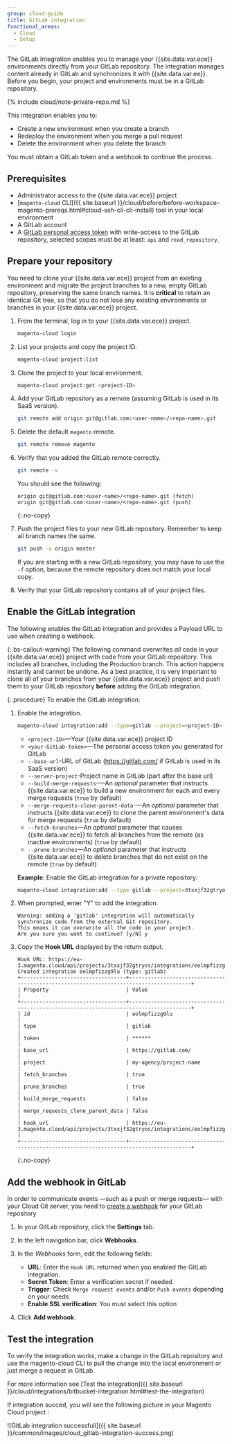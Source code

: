 ```yaml
---
group: cloud-guide
title: GitLab integration
functional_areas:
  - Cloud
  - Setup
---
```


The GitLab integration enables you to manage your {{site.data.var.ece}} environments directly from your GitLab repository. The integration manages content already in GitLab and synchronizes it with {{site.data.var.ee}}. Before you begin, your project and environments must be in a GitLab repository.

{% include cloud/note-private-repo.md %}

This integration enables you to:

-  Create a new environment when you create a branch
-  Redeploy the environment when you merge a pull request
-  Delete the environment when you delete the branch

You must obtain a GitLab token and a webhook to continue the process.

## Prerequisites

-  Administrator access to the {{site.data.var.ece}} project
-  [`magento-cloud` CLI]({{ site.baseurl }}/cloud/before/before-workspace-magento-prereqs.html#cloud-ssh-cli-cli-install) tool in your local environment
-  A GitLab account
-  A [GitLab personal access token](https://docs.gitlab.com/ee/user/profile/personal_access_tokens.html) with write-access to the GitLab repository, selected scopes must be at least: `api` and `read_repository`.

## Prepare your repository

You need to clone your {{site.data.var.ece}} project from an existing environment and migrate the project branches to a new, empty GitLab repository, preserving the same branch names. It is **critical** to retain an identical Git tree, so that you do not lose any existing environments or branches in your {{site.data.var.ece}} project.

1. From the terminal, log in to your {{site.data.var.ece}} project.

   ```bash
   magento-cloud login
   ```

1. List your projects and copy the project ID.

   ```bash
   magento-cloud project:list
   ```

1. Clone the project to your local environment.

   ```bash
   magento-cloud project:get <project-ID>
   ```

1. Add your GitLab repository as a remote (assuming GitLab is used in its SaaS version).

   ```bash
   git remote add origin git@gitlab.com:<user-name>/<repo-name>.git
   ```

1. Delete the default `magento` remote.

   ```bash
   git remote remove magento
   ```

1. Verify that you added the GitLab remote correctly.

   ```bash
   git remote -v
   ```

   You should see the following:

   ```terminal
   origin git@gitlab.com:<user-name>/<repo-name>.git (fetch)
   origin git@gitlab.com:<user-name>/<repo-name>.git (push)
   ```
   {:.no-copy}

1. Push the project files to your new GitLab repository. Remember to keep all branch names the same.

   ```bash
   git push -u origin master
   ```

   If you are starting with a new GitLab repository, you may have to use the `-f` option, because the remote repository does not match your local copy.

1. Verify that your GitLab repository contains all of your project files.

## Enable the GitLab integration

The following enables the GitLab integration and provides a Payload URL to use when creating a webhook.

{:.bs-callout-warning}
The following command overwrites _all_ code in your {{site.data.var.ece}} project with code from your GitLab repository. This includes all branches, including the Production branch. This action happens instantly and cannot be undone. As a best practice, it is very important to clone all of your branches from your {{site.data.var.ece}} project and push them to your GitLab repository **before** adding the GitLab integration.

{:.procedure}
To enable the GitLab integration:

1. Enable the integration.

   ```bash
   magento-cloud integration:add --type=gitlab --project=<project-ID> --token=<your-GitLab-token> [--base-url=<GitLab-url> --server-project=<GitLab-project> --build-merge-requests={true|false} --merge-requests-clone-parent-data={true|false} --fetch-branches={true|false} --prune-branches={true|false}]
   ```

   -  `<project-ID>`—Your {{site.data.var.ece}} project ID
   -  `<your-GitLab-token>`—The personal access token you generated for GitLab
   -  `--base-url`-URL of GitLab (https://gitlab.com/ if GitLab is used in its SaaS version)
   -  `--server-project`-Project name in GitLab (part after the base url)
   -  `--build-merge-requests`-—An _optional_ parameter that instructs {{site.data.var.ece}} to build a new environment for each and every merge requests (`true` by default)
   -  `--merge-requests-clone-parent-data`-—An _optional_ parameter that instructs {{site.data.var.ece}} to clone the parent environment's data for merge requests (`true` by default)
   -  `--fetch-branches`—An _optional_ parameter that causes {{site.data.var.ece}} to fetch all branches from the remote (as inactive environments) (`true` by default)
   -  `--prune-branches`—An _optional_ parameter that instructs {{site.data.var.ece}} to delete branches that do not exist on the remote (`true` by default)

   **Example**: Enable the GitLab integration for a private repository:

   ```bash
   magento-cloud integration:add --type gitlab --project=3txxjf32gtryos --token=qVUfeEn4ouze7A7JH --base-url=https://gitlab.com/ --server-project=my-agency/project-name --build-merge-requests=false --merge-requests-clone-parent-data=false --fetch-branches=true --prune-branches=true
   ```

1. When prompted, enter "Y" to add the integration.
      
   ```terminal
   Warning: adding a 'gitlab' integration will automatically synchronize code from the external Git repository.
   This means it can overwrite all the code in your project.
   Are you sure you want to continue? [y/N] y
   ```

1. Copy the **Hook URL** displayed by the return output.

   ```terminal
   Hook URL: https://eu-3.magento.cloud/api/projects/3txxjf32gtryos/integrations/eolmpfizzg9lu/hook
   Created integration eolmpfizzg9lu (type: gitlab)
   +----------------------------------+---------------------------------------------------------------------------------------+
   | Property                         | Value                                                                                 |
   +----------------------------------+---------------------------------------------------------------------------------------+
   | id                               | eolmpfizzg9lu                                                                         |
   | type                             | gitlab                                                                                |
   | token                            | ******                                                                                |
   | base_url                         | https://gitlab.com/                                                                   |
   | project                          | my-agency/project-name                                                            |
   | fetch_branches                   | true                                                                                  |
   | prune_branches                   | true                                                                                 |
   | build_merge_requests             | false                                                                                  |
   | merge_requests_clone_parent_data | false                                                                                  |
   | hook_url                         | https://eu-3.magento.cloud/api/projects/3txxjf32gtryos/integrations/eolmpfizzg9lu/hook |
   +----------------------------------+---------------------------------------------------------------------------------------+
   ```
   {:.no-copy}

## Add the webhook in GitLab

In order to communicate events —such as a push or merge requests— with your Cloud Git server, you need to [create a webhook](https://docs.gitlab.com/ee/user/project/integrations/webhooks.html#overview) for your GitLab repository

1. In your GitLab repository, click the **Settings** tab.

1. In the left navigation bar, click **Webhooks**.

1. In the _Webhooks_ form, edit the following fields:

   -  **URL**: Enter the `Hook URL` returned when you enabled the GitLab integration.
   -  **Secret Token**: Enter a verification secret if needed.
   -  **Trigger**: Check `Merge request events` and/or `Push events` depending on your needs
   -  **Enable SSL verification**:  You must select this option

1. Click **Add webhook**.

## Test the integration

To verify the integration works, make a change in the GitLab repository and use the magento-cloud CLI to pull the change into the local environment or just merge a request in GitLab.

For more information see [Test the integration]({{ site.baseurl }}/cloud/integrations/bitbucket-integration.html#test-the-integration)

If integration succed, you will see the following picture in your Magento Cloud project :

![GitLab integration successfull]({{ site.baseurl }}/common/images/cloud_gitlab-integration-success.png)


